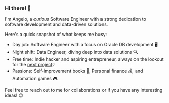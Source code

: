 ### Hi there! 👋

I'm Angelo, a *curious* Software Engineer with a strong dedication to software development and data-driven solutions. 

Here's a quick snapshot of what keeps me busy:

- Day job: Software Engineer with a focus on Oracle DB development 🖥️
- Night shift: Data Engineer, diving deep into data solutions 🔍
- Free time: Indie hacker and aspiring entrepreneur, always on the lookout for the [next project](https://retroquest.app/)💡
- Passions: Self-improvement books 📖, Personal finance 💰, and Automation games 🎮

Feel free to reach out to me for collaborations or if you have any interesting ideas! 😉

